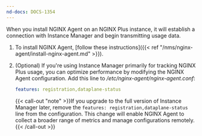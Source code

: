 ```yaml
---
nd-docs: DOCS-1354
---
```


When you install NGINX Agent on an NGINX Plus instance, it will establish a connection with Instance Manager and begin transmitting usage data.

1. To install NGINX Agent, [follow these instructions]({{< ref "/nms/nginx-agent/install-nginx-agent.md" >}}).

2. (Optional) If you're using Instance Manager primarily for tracking NGINX Plus usage, you can optimize performance by modifying the NGINX Agent configuration. Add this line to _/etc/nginx-agent/nginx-agent.conf_:

   ``` yaml
   features: registration,dataplane-status
   ```

   {{< call-out "note" >}}If you upgrade to the full version of Instance Manager later, remove the `features: registration,dataplane-status` line from the configuration. This change will enable NGINX Agent to collect a broader range of metrics and manage configurations remotely.{{< /call-out >}}
